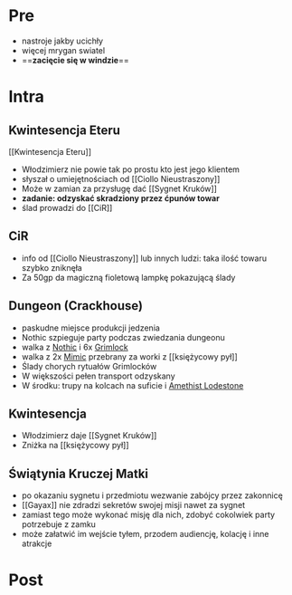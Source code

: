 # Pre
* nastroje jakby ucichły
* więcej mrygan swiatel
* ==**zacięcie się w windzie**==
# Intra
## Kwintesencja Eteru
[[Kwintesencja Eteru]]
* Włodzimierz nie powie tak po prostu kto jest jego klientem
* słyszał o umiejętnościach od [[Ciollo Nieustraszony]]
* Może w zamian za przysługę dać [[Sygnet Kruków]] 
* **zadanie: odzyskać skradziony przez ćpunów towar**
* ślad prowadzi do [[CiR]]

## CiR
* info od [[Ciollo Nieustraszony]] lub innych ludzi: taka ilość towaru szybko zniknęła
* Za 50gp da magiczną fioletową lampkę pokazującą ślady

## Dungeon (Crackhouse)
* paskudne miejsce produkcji jedzenia
* Nothic szpieguje party podczas zwiedzania dungeonu
* walka z  [Nothic](https://www.dndbeyond.com/monsters/17092-nothic) i 6x [Grimlock](https://www.dndbeyond.com/monsters/16914-grimlock)
* walka z 2x [Mimic](https://www.dndbeyond.com/monsters/16957-mimic) przebrany za worki z [[księżycowy pył]]
* Ślady chorych rytuałów Grimlocków
* W większości pełen transport odzyskany
* W środku: trupy na kolcach na suficie i [Amethist Lodestone](http://dnd5e.wikidot.com/wondrous-items:amethyst-lodestone)

## Kwintesencja
* Włodzimierz daje [[Sygnet Kruków]]
* Zniżka na [[księżycowy pył]]

## Świątynia Kruczej Matki
* po okazaniu sygnetu i przedmiotu wezwanie zabójcy przez zakonnicę
* [[Gayax]] nie zdradzi sekretów swojej misji nawet za sygnet
* zamiast tego może wykonać misję dla nich, zdobyć cokolwiek party potrzebuje z zamku
* może załatwić im wejście tyłem, przodem audiencję, kolację i inne atrakcje

# Post